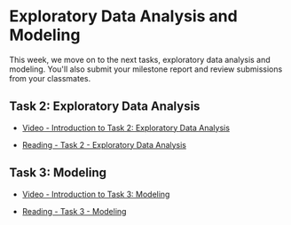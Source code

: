 # Exploratory Data Analysis and Modeling

This week, we move on to the next tasks, exploratory data analysis and modeling. You'll also submit your milestone report and review submissions from your classmates.

## Task 2: Exploratory Data Analysis

- [Video - Introduction to Task 2: Exploratory Data Analysis](https://www.coursera.org/learn/data-science-project/lecture/TLQd2/introduction-to-task-2-exploratory-data-analysis)

- [Reading - Task 2 - Exploratory Data Analysis](https://www.coursera.org/learn/data-science-project/supplement/BePVz/task-2-exploratory-data-analysis)

## Task 3: Modeling

- [Video - Introduction to Task 3: Modeling](https://www.coursera.org/learn/data-science-project/lecture/1AI8E/introduction-to-task-3-modeling)

- [Reading - Task 3 - Modeling](https://www.coursera.org/learn/data-science-project/supplement/2IiM9/task-3-modeling)